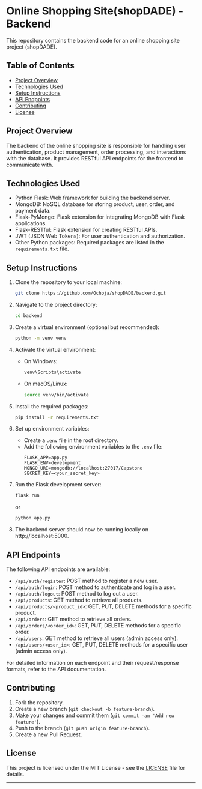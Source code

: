 # Online Shopping Site(shopDADE) - Backend

This repository contains the backend code for an online shopping site project (shopDADE).

## Table of Contents

- [Project Overview](#project-overview)
- [Technologies Used](#technologies-used)
- [Setup Instructions](#setup-instructions)
- [API Endpoints](#api-endpoints)
- [Contributing](#contributing)
- [License](#license)

## Project Overview

The backend of the online shopping site is responsible for handling user authentication, product management, order processing, and interactions with the database. It provides RESTful API endpoints for the frontend to communicate with.

## Technologies Used

- Python Flask: Web framework for building the backend server.
- MongoDB: NoSQL database for storing product, user, order, and payment data.
- Flask-PyMongo: Flask extension for integrating MongoDB with Flask applications.
- Flask-RESTful: Flask extension for creating RESTful APIs.
- JWT (JSON Web Tokens): For user authentication and authorization.
- Other Python packages: Required packages are listed in the `requirements.txt` file.

## Setup Instructions

1. Clone the repository to your local machine:
   ```bash
   git clone https://github.com/Ochoja/shopDADE/backend.git
   ```

2. Navigate to the project directory:
   ```bash
   cd backend
   ```

3. Create a virtual environment (optional but recommended):
   ```bash
   python -m venv venv
   ```

4. Activate the virtual environment:
   - On Windows:
     ```bash
     venv\Scripts\activate
     ```
   - On macOS/Linux:
     ```bash
     source venv/bin/activate
     ```

5. Install the required packages:
   ```bash
   pip install -r requirements.txt
   ```

6. Set up environment variables:
   - Create a `.env` file in the root directory.
   - Add the following environment variables to the `.env` file:
     ```
     FLASK_APP=app.py
     FLASK_ENV=development
     MONGO_URI=mongodb://localhost:27017/Capstone
     SECRET_KEY=<your_secret_key>
     ```

7. Run the Flask development server:
   ```bash
   flask run
   ```
    or

   ```bash
   python app.py
   ```

8. The backend server should now be running locally on http://localhost:5000.

## API Endpoints

The following API endpoints are available:

- `/api/auth/register`: POST method to register a new user.
- `/api/auth/login`: POST method to authenticate and log in a user.
- `/api/auth/logout`: POST method to log out a user.
- `/api/products`: GET method to retrieve all products.
- `/api/products/<product_id>`: GET, PUT, DELETE methods for a specific product.
- `/api/orders`: GET method to retrieve all orders.
- `/api/orders/<order_id>`: GET, PUT, DELETE methods for a specific order.
- `/api/users`: GET method to retrieve all users (admin access only).
- `/api/users/<user_id>`: GET, PUT, DELETE methods for a specific user (admin access only).

For detailed information on each endpoint and their request/response formats, refer to the API documentation.

## Contributing

1. Fork the repository.
2. Create a new branch (`git checkout -b feature-branch`).
3. Make your changes and commit them (`git commit -am 'Add new feature'`).
4. Push to the branch (`git push origin feature-branch`).
5. Create a new Pull Request.

## License

This project is licensed under the MIT License - see the [LICENSE](LICENSE) file for details.

---
